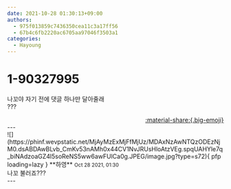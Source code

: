 ```yaml
---
date: 2021-10-28 01:30:13+09:00
authors:
  - 975f013859c7436350cea11c3a17ff56
  - 67b4c6fb2220ac6705aa97046f3503a1
categories:
  - Hayoung
---
```


# 1-90327995

<div class="post-container" markdown="1">
<div class="content-container md-sidebar__scrollwrap" markdown="1">

나꼬야 자기 전에 댓글 하나만 달아줄래<br>???

</div>
</div>

<div style="text-align: right;" markdown="1">
<a href="https://weverse.io/fromis9/fanpost/1-90327995" style="text-align: right;">:material-share:{.big-emoji}</a>
</div>
---

<div class="comments-container md-sidebar__scrollwrap" markdown="1">
<div class="comment" markdown="1">
<div class='id-container' markdown="1">
![](https://phinf.wevpstatic.net/MjAyMzExMjFfMjUz/MDAxNzAwNTQzODEzNjM0.dsABDAwBLvb_CmKv53nAMh0x44CV1NvJRUsHloAtzVEg.spqUAHYle7q_biNAdzoaGZ4l5soReNS5ww6awFUlCa0g.JPEG/image.jpg?type=s72){ pfp loading=lazy }
**<span class="artist">하영</span>** <small>Oct 28 2021, 01:30</small><br>
</div>
<div class='comment-body' markdown="1">
나꼬 불러죠???
</div>
</div>
</div>
---
